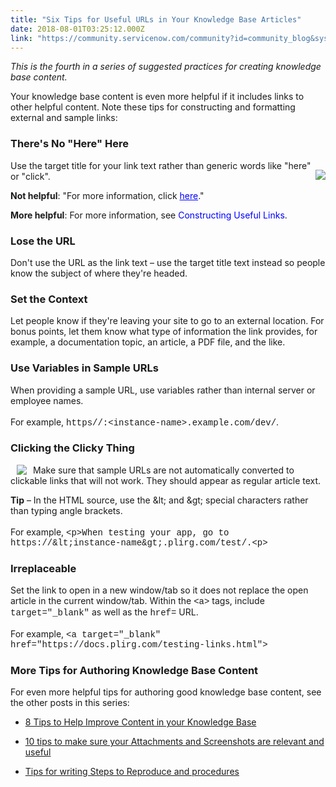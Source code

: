 ```yaml
---
title: "Six Tips for Useful URLs in Your Knowledge Base Articles"
date: 2018-08-01T03:25:12.000Z
link: "https://community.servicenow.com/community?id=community_blog&sys_id=f894634bdbe79384feb1a851ca96191b"
---
```

<p><span class="ng-scope"><em>This is the fourth in a series of suggested practices for creating knowledge base content. </em></span></p>
<p>Your knowledge base content is even more helpful if it includes links to other helpful content. Note these tips for constructing and formatting external and sample links:</p>
<h3>There&#39;s No &#34;Here&#34; Here</h3>
<p><img style="max-width: 100%; max-height: 480px;" src="e66f0320dbfb5b009d612926ca961945.iix" align="right" vspace="15" />Use the target title for your link text rather than generic words like &#34;here&#34; or &#34;click&#34;.</p>
<p><strong>Not helpful</strong>: &#34;For more information, click <span style="color: blue;"><u>here</u></span>.&#34;</p>
<p><strong>More helpful</strong>: For more information, see <span style="color: blue;">Constructing Useful Links</span>.</p>
<h3>Lose the URL</h3>
<p>Don&#39;t use the URL as the link text – use the target title text instead so people know the subject of where they&#39;re headed.</p>
<h3>Set the Context</h3>
<p>Let people know if they&#39;re leaving your site to go to an external location. For bonus points, let them know what type of information the link provides, for example, a documentation topic, an article, a PDF file, and the like.</p>
<h3>Use Variables in Sample URLs</h3>
<p>When providing a sample URL, use variables rather than internal server or employee names. <br /><br />For example, <span style="font-family: courier\ new, courier;">https//:&lt;instance-name&gt;.example.com/dev/</span>.</p>
<h3>Clicking the Clicky Thing</h3>
<p><img style="max-width: 100%; max-height: 480px;" src="b09d5fecdb3f5b009d612926ca96199e.iix" align="left" hspace="10" /></p>
<p>Make sure that sample URLs are not automatically converted to clickable links that will not work. They should appear as regular article text.</p>
<p><strong>Tip</strong> – In the HTML source, use the &amp;lt; and &amp;gt; special characters rather than typing angle brackets.<br /><br />For example, <span style="font-family: courier\ new, courier;">&lt;p&gt;When testing your app, go to https://&amp;lt;instance-name&amp;gt;.plirg.com/test/.&lt;p&gt;</span></p>
<h3>Irreplaceable</h3>
<p>Set the link to open in a new window/tab so it does not replace the open article in the current window/tab. Within the <span style="font-family: courier\ new, courier;">&lt;a&gt;</span> tags, include <span style="font-family: courier\ new, courier;">target&#61;&#34;_blank&#34;</span> as well as the <span style="font-family: courier\ new, courier;">href&#61;</span> URL.<br /><br />For example, <span style="font-family: courier\ new, courier;">&lt;a target&#61;&#34;_blank&#34; href&#61;&#34;https://docs.plirg.com/testing-links.html&#34;&gt;</span></p>
<h3>More Tips for Authoring Knowledge Base Content</h3>
<p>For even more helpful tips for authoring good knowledge base content, see the other posts in this series:</p>
<ul><li>
<p><a href="http://bit.ly/ImproveKBcontent1" target="_blank" rel="nofollow">8 Tips to Help Improve Content in your Knowledge Base</a></p>
</li><li>
<p><a href="http://bit.ly/ImproveKBcontent2" target="_blank" rel="nofollow">10 tips to make sure your Attachments and Screenshots are relevant and useful </a></p>
</li><li>
<p><a href="http://bit.ly/ImproveKBcontent3" target="_blank" rel="nofollow">Tips for writing Steps to Reproduce and procedures</a></p>
</li></ul>
<p> </p>